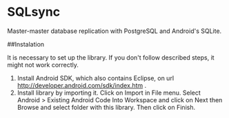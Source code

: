 SQLsync
=======

Master-master database replication with PostgreSQL and Android's SQLite.

##Instalation

It is necessary to set up the library. If you don't follow described steps, it might not work correctly.

1. Install Android SDK, which also contains Eclipse, on url http://developer.android.com/sdk/index.htm .
2. Install library by importing it. Click on Import in File menu. Select Android > Existing Android Code Into Workspace and click on Next then Browse and select folder with this library. Then click on Finish.
